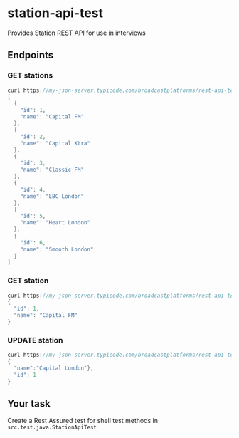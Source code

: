 # station-api-test
Provides Station REST API for use in interviews

## Endpoints
### GET stations
```java
curl https://my-json-server.typicode.com/broadcastplatforms/rest-api-test/stations
[
  {
    "id": 1,
    "name": "Capital FM"
  },
  {
    "id": 2,
    "name": "Capital Xtra"
  },
  {
    "id": 3,
    "name": "Classic FM"
  },
  {
    "id": 4,
    "name": "LBC London"
  },
  {
    "id": 5,
    "name": "Heart London"
  },
  {
    "id": 6,
    "name": "Smooth London"
  }
]
```
### GET station
```java
curl https://my-json-server.typicode.com/broadcastplatforms/rest-api-test/stations/1
{
  "id": 1,
  "name": "Capital FM"
}
```
### UPDATE station
```java
curl https://my-json-server.typicode.com/broadcastplatforms/rest-api-test/stations/1 -X PUT -d "{\"name\":\"Capital London\"}"
{
  "name":"Capital London"},
  "id": 1
}
```

## Your task
Create a Rest Assured test for shell test methods in `src.test.java.StationApiTest`
